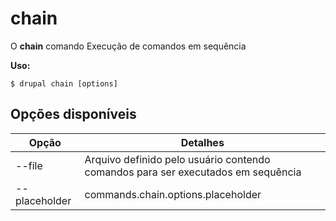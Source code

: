 # chain
O **chain** comando Execução de comandos em sequência

**Uso:**
```
$ drupal chain [options] 
```

## Opções disponíveis
Opção | Detalhes
-------|-------------
--file | Arquivo definido pelo usuário contendo comandos para ser executados em sequência
--placeholder | commands.chain.options.placeholder
